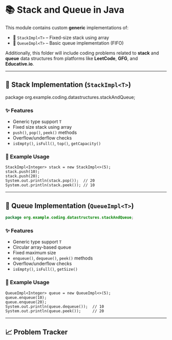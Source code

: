 # 📚 Stack and Queue in Java

This module contains custom **generic** implementations of:

- 🥞 `StackImpl<T>` – Fixed-size stack using array
- 🚶 `QueueImpl<T>` – Basic queue implementation (FIFO)

Additionally, this folder will include coding problems related to **stack** and **queue** data structures from platforms
like **LeetCode**, **GFG**, and **Educative.io**.

---

## 🧱 Stack Implementation (`StackImpl<T>`)

package org.example.coding.datastructures.stackAndQueue;

### ✨ Features

- Generic type support `T`
- Fixed size stack using array
- `push()`, `pop()`, `peek()` methods
- Overflow/underflow checks
- `isEmpty()`, `isFull()`, `top()`, `getCapacity()`

### 📘 Example Usage

```
StackImpl<Integer> stack = new StackImpl<>(5);
stack.push(10);
stack.push(20);
System.out.println(stack.pop());  // 20
System.out.println(stack.peek()); // 10
```

---

## 🔁 Queue Implementation (`QueueImpl<T>`)

```java
package org.example.coding.datastructures.stackAndQueue;
```

### ✨ Features

- Generic type support `T`
- Circular array-based queue
- Fixed maximum size
- `enqueue()`, `dequeue()`, `peek()` methods
- Overflow/underflow checks
- `isEmpty()`, `isFull()`, `getSize()`

### 📘 Example Usage

```
QueueImpl<Integer> queue = new QueueImpl<>(5);
queue.enqueue(10);
queue.enqueue(20);
System.out.println(queue.dequeue());  // 10
System.out.println(queue.peek());     // 20
```

---

## 📈 Problem Tracker


